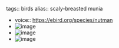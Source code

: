 tags:: birds
alias:: scaly-breasted munia

- voice:: https://ebird.org/species/nutman
- ![image](https://ipfs.io/ipfs/QmXPDnz1m6eo5hXrmi5DYrKTwx5EaLnu9Ro6n6p3Z2drkF)
- ![image](https://ipfs.io/ipfs/QmdzBtSVRNUF7vDV6JKo2jHLTMvKLdtcqXKrcdgp5JfsUx)
- ![image](https://ipfs.io/ipfs/QmR1nSrtX1usSmFZUDrWhiQnrL4tisySaMa7qNRfp9gwci)